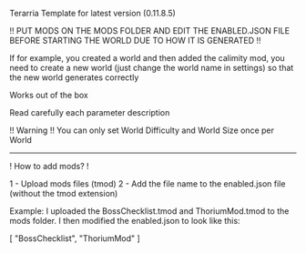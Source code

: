 Terarria Template for latest version (0.11.8.5)

!! PUT MODS ON THE MODS FOLDER AND EDIT THE ENABLED.JSON FILE BEFORE STARTING THE WORLD DUE TO HOW IT IS GENERATED !!

If for example, you created a world and then added the calimity mod, you need to create a new world (just change the world name in settings) so that the new world generates correctly

Works out of the box

Read carefully each parameter description

!! Warning !!
You can only set World Difficulty and World Size once per World

-----

! How to add mods? !

1 - Upload mods files (tmod)
2 - Add the file name to the enabled.json file (without the tmod extension)

Example:
I uploaded the BossChecklist.tmod and ThoriumMod.tmod to the mods folder.
I then modified the enabled.json to look like this:

[
    "BossChecklist",
    "ThoriumMod"
]
